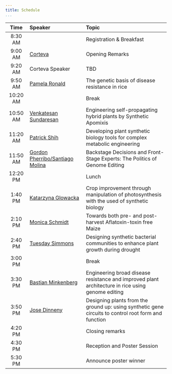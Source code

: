 ```yaml
---
title: Schedule
...
```



<!-- TODO alternating row colors? -->

| Time | Speaker | Topic
| :---: | :--- | :---- |
8:30 AM | | Registration & Breakfast
9:00 AM | [Corteva](https://www.corteva.com) | Opening Remarks
9:20 AM | Corteva Speaker | TBD
9:50 AM | [Pamela Ronald](/speakers.html#ronald) | The genetic basis of disease resistance in rice
10:20 AM | | Break
10:50 AM | [Venkatesan Sundaresan](/speakers.html#sundaresan) | Engineering self-propagating hybrid plants by Synthetic Apomixis
11:20 AM | [Patrick Shih](/speakers.html#shih) | Developing plant synthetic biology tools for complex metabolic engineering
11:50 AM | [Gordon Pherribo/Santiago Molina](/speakers.html#santiago-molina) | Backstage Decisions and Front-Stage Experts: The Politics of Genome Editing
12:20 PM | | Lunch
1:40 PM | [Katarzyna Glowacka](/speakers.html#glowacka) | Crop improvement through manipulation of photosynthesis with the used of synthetic biology
2:10 PM | [Monica Schmidt](/speakers.html#schmidt) | Towards both pre- and post-harvest Aflatoxin-toxin free Maize
2:40 PM | [Tuesday Simmons](/speakers.html#simmons) | Designing synthetic bacterial communities to enhance plant growth during drought
3:00 PM | | Break
3:30 PM | [Bastian Minkenberg](/speakers.html#minkenberg) | Engineering broad disease resistance and improved plant architecture in rice using genome editing
3:50 PM | [Jose Dinneny](/speakers.html#dinneny) | Designing plants from the ground up: using synthetic gene circuits to control root form and function
4:20 PM | | Closing remarks
4:30 PM | | Reception and Poster Session
5:30 PM | | Announce poster winner
